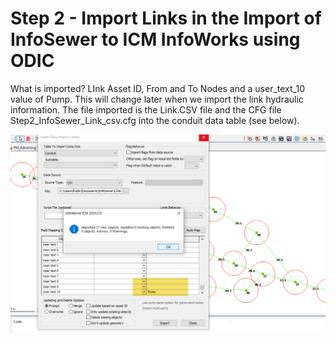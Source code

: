 
# Step 2 - Import Links in the Import of InfoSewer to ICM InfoWorks using ODIC

What is imported?
LInk Asset ID, From and To Nodes and a user_text_10 value of Pump.  This will change later when we import the link hydraulic information.  The file imported is the Link.CSV file and the CFG file Step2_InfoSewer_Link_csv.cfg into the conduit data table (see below).

![Alt text](./media/image-19.png)